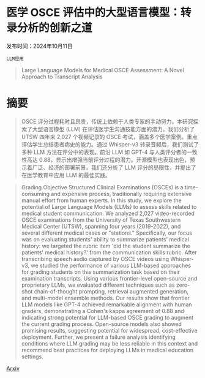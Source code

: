 # 医学 OSCE 评估中的大型语言模型：转录分析的创新之道

发布时间：2024年10月11日

`LLM应用`

> Large Language Models for Medical OSCE Assessment: A Novel Approach to Transcript Analysis

# 摘要

> OSCE 评分过程耗时且昂贵，传统上依赖于人类专家的手动努力。本研究探索了大型语言模型 (LLM) 在评估医学生沟通技能方面的潜力。我们分析了 UTSW 四年来 2,027 个视频记录的 OSCE 考试，涵盖多个医学案例。重点评估学生总结患者病史的能力。通过 Whisper-v3 转录音频后，我们测试了多种 LLM 方法在评分中的表现。前沿 LLM 如 GPT-4 与人类评分者的一致性高达 0.88，显示出增强当前评分过程的潜力。开源模型也表现出色，预示着广泛、经济的部署前景。我们还分析了 LLM 评分的局限性，并提出了在医学教育中应用 LLM 的最佳实践。

> Grading Objective Structured Clinical Examinations (OSCEs) is a time-consuming and expensive process, traditionally requiring extensive manual effort from human experts. In this study, we explore the potential of Large Language Models (LLMs) to assess skills related to medical student communication. We analyzed 2,027 video-recorded OSCE examinations from the University of Texas Southwestern Medical Center (UTSW), spanning four years (2019-2022), and several different medical cases or "stations." Specifically, our focus was on evaluating students' ability to summarize patients' medical history: we targeted the rubric item 'did the student summarize the patients' medical history?' from the communication skills rubric. After transcribing speech audio captured by OSCE videos using Whisper-v3, we studied the performance of various LLM-based approaches for grading students on this summarization task based on their examination transcripts. Using various frontier-level open-source and proprietary LLMs, we evaluated different techniques such as zero-shot chain-of-thought prompting, retrieval augmented generation, and multi-model ensemble methods. Our results show that frontier LLM models like GPT-4 achieved remarkable alignment with human graders, demonstrating a Cohen's kappa agreement of 0.88 and indicating strong potential for LLM-based OSCE grading to augment the current grading process. Open-source models also showed promising results, suggesting potential for widespread, cost-effective deployment. Further, we present a failure analysis identifying conditions where LLM grading may be less reliable in this context and recommend best practices for deploying LLMs in medical education settings.

[Arxiv](https://arxiv.org/abs/2410.12858)